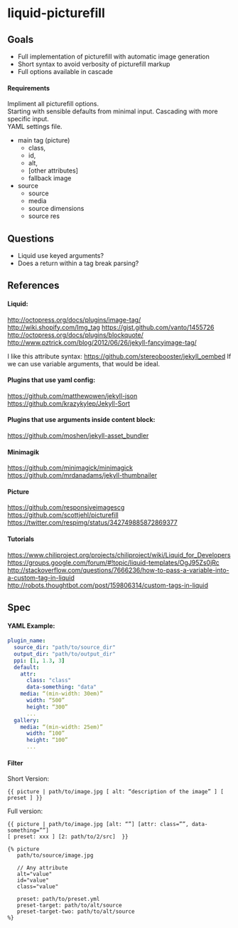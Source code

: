 # liquid-picturefill

## Goals

- Full implementation of picturefill with automatic image generation
- Short syntax to avoid verbosity of picturefill markup
- Full options available in cascade

#### Requirements

Impliment all picturefill options.  
Starting with sensible defaults from minimal input. Cascading with more specific input.  
YAML settings file.

- main tag (picture) 
    - class, 
    - id, 
    - alt, 
    - [other attributes]
    - fallback image
- source 
    - source
    - media
    - source dimensions
    - source res

## Questions

- Liquid use keyed arguments?
- Does a return within a tag break parsing?

## References

#### Liquid:

http://octopress.org/docs/plugins/image-tag/
http://wiki.shopify.com/Img_tag
https://gist.github.com/vanto/1455726
http://octopress.org/docs/plugins/blockquote/
http://www.pztrick.com/blog/2012/06/26/jekyll-fancyimage-tag/

I like this attribute syntax: https://github.com/stereobooster/jekyll_oembed
If we can use variable arguments, that would be ideal.

#### Plugins that use yaml config:

https://github.com/matthewowen/jekyll-json
https://github.com/krazykylep/Jekyll-Sort

#### Plugins that use arguments inside content block:

https://github.com/moshen/jekyll-asset_bundler

#### Minimagik

https://github.com/minimagick/minimagick
https://github.com/mrdanadams/jekyll-thumbnailer

#### Picture

https://github.com/responsiveimagescg
https://github.com/scottjehl/picturefill
https://twitter.com/respimg/status/342749885872869377

#### Tutorials

https://www.chiliproject.org/projects/chiliproject/wiki/Liquid_for_Developers
https://groups.google.com/forum/#!topic/liquid-templates/OgJ95Zs0jRc
http://stackoverflow.com/questions/7666236/how-to-pass-a-variable-into-a-custom-tag-in-liquid
http://robots.thoughtbot.com/post/159806314/custom-tags-in-liquid


## Spec

#### YAML Example:

```yml
plugin_name:
  source_dir: "path/to/source_dir"
  output_dir: "path/to/output_dir"
  ppi: [1, 1.3, 3]
  default:
    attr:
      class: "class"
      data-something: "data"
    media: “(min-width: 30em)”
      width: “500”
      height: “300”
      ...
  gallery:
    media: “(min-width: 25em)”
      width: “100”
      height: “100”
      ...
```

#### Filter

Short Version:

`{{ picture | path/to/image.jpg [ alt: “description of the image” ] [ preset ] }}`

Full version:

`{{ picture | path/to/image.jpg [alt: “”] [attr: class=””, data-something=””]`  
`[ preset: xxx ] [2: path/to/2/src]  }}`

```
{% picture 
   path/to/source/image.jpg

   // Any attribute
   alt="value" 
   id="value"
   class="value"

   preset: path/to/preset.yml
   preset-target: path/to/alt/source
   preset-target-two: path/to/alt/source
%}
```

